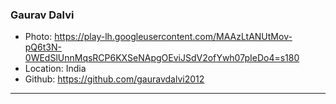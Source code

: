 ### Gaurav Dalvi
- Photo: https://play-lh.googleusercontent.com/MAAzLtANUtMov-pQ6t3N-0WEdSlUnnMqsRCP6KXSeNApgOEviJSdV2ofYwh07pIeDo4=s180
- Location: India
- Github: https://github.com/gauravdalvi2012
***
